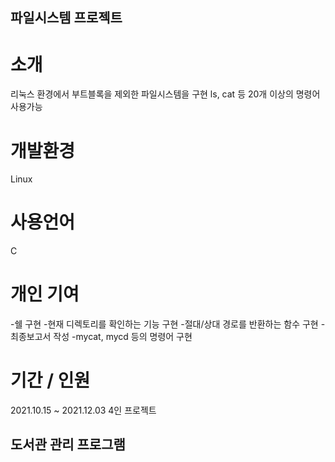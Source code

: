 ## 파일시스템 프로젝트
# 소개
리눅스 환경에서 부트블록을 제외한 파일시스템을 구현
ls, cat 등 20개 이상의 명령어 사용가능
# 개발환경
Linux
# 사용언어
C
# 개인 기여
-쉘 구현
-현재 디렉토리를 확인하는 기능 구현
-절대/상대 경로를 반환하는 함수 구현
-최종보고서 작성
-mycat, mycd 등의 명령어 구현
# 기간 / 인원
2021.10.15 ~ 2021.12.03
4인 프로젝트

## 도서관 관리 프로그램
